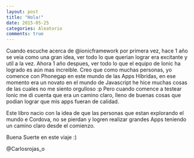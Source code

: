 ```yaml
---
layout: post
title: "Hola!"
date: 2015-05-25
categories: Aleatorio
comments: true
---
```

Cuando escuche acerca de @ionicframework por primera vez, hace 1 año se veia como una gran idea, ver todo lo que querian lograr era excitante y utíl a la vez. Ahora 1 año despues, ver todo lo que el equipo de Ionic ha logrado es aún mas increible. Creo que como muchas personas, yo comence con Phonegap en este mundo de las Apps Híbridas, en ese momento era un novato en el mundo de Javascript he hice muchas cosas de las cuales no me siento orgulloso :p Pero cuando comence a testear Ionic me di cuenta que era un camino claro, lleno de buenas cosas que podian lograr que mis apps fueran de calidad.

Este libro nacio con la idea de que las personas que estan explorando el mundo e Cordova, no se pierdan y logren realizar grandes Apps teniendo un camino claro desde el comienzo.

Buena Suerte en este viaje :)

@Carlosrojas_o

